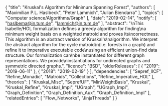 {
    "title": "Kruskal's Algorithm for Minimum Spanning Forest",
    "authors": [
        "Maximilian P.L. Haslbeck",
        "Peter Lammich",
        "Julian Biendarra"
    ],
    "topics": [
        "Computer science/Algorithms/Graph"
    ],
    "date": "2019-02-14",
    "notify": [
        "haslbema@in.tum.de",
        "lammich@in.tum.de"
    ],
    "abstract": "\nThis Isabelle/HOL formalization defines a greedy algorithm for finding\na minimum weight basis on a weighted matroid and proves its\ncorrectness. This algorithm is an abstract version of Kruskal's\nalgorithm.  We interpret the abstract algorithm for the cycle matroid\n(i.e. forests in a graph) and refine it to imperative executable code\nusing an efficient union-find data structure.  Our formalization can\nbe instantiated for different graph representations. We provide\ninstantiations for undirected graphs and symmetric directed graphs.",
    "licence": "BSD",
    "olderReleases": [
        {
            "2019": "2019-06-11"
        },
        {
            "2018": "2019-02-19"
        }
    ],
    "dependencies": [
        "Sepref_IICF",
        "Refine_Monadic",
        "Matroids",
        "Collections",
        "Refine_Imperative_HOL"
    ],
    "theories": [
        "Kruskal_Misc",
        "SeprefUF",
        "MinWeightBasis",
        "Kruskal",
        "Kruskal_Refine",
        "Kruskal_Impl",
        "UGraph",
        "UGraph_Impl",
        "Graph_Definition",
        "Graph_Definition_Aux",
        "Graph_Definition_Impl"
    ],
    "relatedEntries": [
        "Flow_Networks",
        "JinjaThreads"
    ]
}